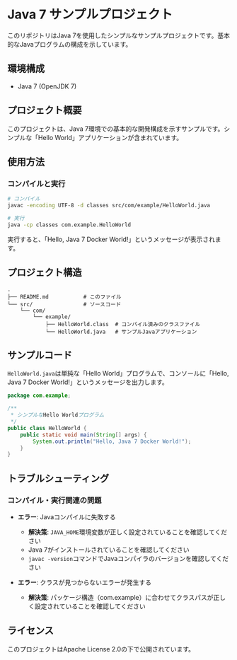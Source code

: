 # Java 7 サンプルプロジェクト

このリポジトリはJava 7を使用したシンプルなサンプルプロジェクトです。基本的なJavaプログラムの構成を示しています。

## 環境構成

- Java 7 (OpenJDK 7)

## プロジェクト概要

このプロジェクトは、Java 7環境での基本的な開発構成を示すサンプルです。シンプルな「Hello World」アプリケーションが含まれています。

## 使用方法

### コンパイルと実行

```bash
# コンパイル
javac -encoding UTF-8 -d classes src/com/example/HelloWorld.java

# 実行
java -cp classes com.example.HelloWorld
```

実行すると、「Hello, Java 7 Docker World!」というメッセージが表示されます。

## プロジェクト構造

```
.
├── README.md           # このファイル
└── src/                # ソースコード
    └── com/
        └── example/
            ├── HelloWorld.class  # コンパイル済みのクラスファイル
            └── HelloWorld.java   # サンプルJavaアプリケーション
```

## サンプルコード

`HelloWorld.java`は単純な「Hello World」プログラムで、コンソールに「Hello, Java 7 Docker World!」というメッセージを出力します。

```java
package com.example;

/**
 * シンプルなHello Worldプログラム
 */
public class HelloWorld {
    public static void main(String[] args) {
        System.out.println("Hello, Java 7 Docker World!");
    }
}
```

## トラブルシューティング

### コンパイル・実行関連の問題

- **エラー**: Javaコンパイルに失敗する
  - **解決策**: `JAVA_HOME`環境変数が正しく設定されていることを確認してください
  - Java 7がインストールされていることを確認してください
  - `javac -version`コマンドでJavaコンパイラのバージョンを確認してください

- **エラー**: クラスが見つからないエラーが発生する
  - **解決策**: パッケージ構造（com.example）に合わせてクラスパスが正しく設定されていることを確認してください

## ライセンス

このプロジェクトはApache License 2.0の下で公開されています。
